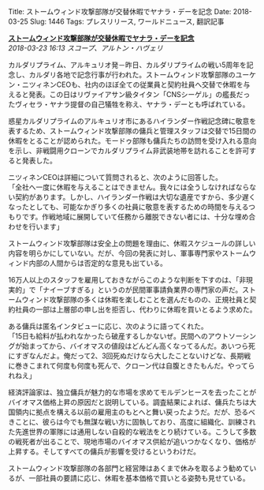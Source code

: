 Title: ストームウィンド攻撃部隊が交替休暇でヤナラ・デーを記念
Date: 2018-03-25
Slug: 1446
Tags: プレスリリース, ワールドニュース, 翻訳記事

<p class="lead"><strong><a href="https://community.eveonline.com/news/news-channels/world-news/storm-wind-strikeforce-marks-yanala-day-with-staggered-leave/">ストームウィンド攻撃部隊が交替休暇でヤナラ・デーを記念</a></strong><br/>
<em>2018-03-23 16:13 スコープ、アルトン・ハヴェリ</em></p>
<p>カルダリプライム、アルキュリオ発－昨日、カルダリプライムの戦い5周年を記念し、カルダリ各地で記念行事が行われた。ストームウィンド攻撃部隊のユーケン・ニツィネンCEOも、社内のほぼ全ての従業員と契約社員へ交替で休暇を与えると発表。この日はリヴァイアサン級タイタン「CNSシーゲル」の艦長だったヴィセラ・ヤナラ提督の自己犠牲を称え、ヤナラ・デーとも呼ばれている。</p>
<p>惑星カルダリプライムのアルキュリオ市にあるハイランダー作戦記念碑に敬意を表するため、ストームウィンド攻撃部隊の傭兵と管理スタッフは交替で15日間の休暇をとることが認められた。モードゥ部隊も傭兵たちの訪問を受け入れる意向を示し、非戦闘用クローンでカルダリプライム非武装地帯を訪れることを許可すると発表した。</p>
<p>ニツィネンCEOは詳細について質問されると、次のように回答した。<br/>
「全社へ一度に休暇を与えることはできません。我々には全うしなければならない契約があります。しかし、ハイランダー作戦は大切な遺産ですから、多少遅くなったとしても、可能なかぎり多くの社員に敬意を表するための時間を与えるつもりです。作戦地域に展開していて任務から離脱できない者には、十分な埋め合わせを行います」</p>
<p>ストームウィンド攻撃部隊は安全上の問題を理由に、休暇スケジュールの詳しい内容を明らかにしていない。だが、今回の発表に対し、軍事専門家やストームウィンド内部の人間からは否定的な意見も出ている。</p>
<p>16万人以上のスタッフを雇用しておきながらこのような判断を下すのは、「非現実的」で「ナイーブすぎる」というのが民間軍事請負業界の専門家の声だ。ストームウィンド攻撃部隊の多くは休暇を楽しむことを選んだものの、正規社員と契約社員の一部は上層部の申し出を拒否し、代わりに休暇を買いとるよう求めた。</p>
<p>ある傭兵は匿名インタビューに応じ、次のように語ってくれた。<br/>
「15日も給料が払われなかったら破産するしかないぜ。民間へのアウトソーシングが始まってから、バイオマスの値段はどんどん高くなってるんだ。あいつら死にすぎなんだよ。俺だって2、3回死ぬだけなら大したことないけどな、長期戦に巻きこまれて何度も何度も死んで、クローン代は自腹ときたもんだ。やってられねえ」</p>
<p>経済評論家は、独立傭兵が魅力的な市場を求めてモルデンヒースを去ったことがバイオマス価格上昇の原因だと説明している。調査結果によれば、傭兵たちは大国領内に拠点を構える以前の雇用主のもとへと舞い戻ったようだ。だが、恐るべきことに、彼らは今でも無謀な戦い方に固執しており、高度に組織化、訓練された先進世界の軍隊には通用しない自殺的な戦法をとり続けている。こうして多数の戦死者が出ることで、現地市場のバイオマス供給が追いつかなくなり、価格が上昇する。そしてすべての傭兵が影響を受けるというわけだ。</p>
<p>ストームウィンド攻撃部隊の各部門と経営陣はあくまで休みを取るよう勧めているが、一部社員の要請に応じ、休暇を基本価格で買いとる姿勢も見せている。</p>

